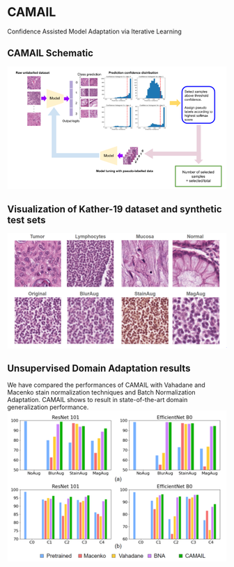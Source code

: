 # CAMAIL
Confidence Assisted Model Adaptation via Iterative Learning

## CAMAIL Schematic
![CAMAIL Schematic](./Figures/CAMAIL_Schematic.png)

## Visualization of Kather-19 dataset and synthetic test sets
![Kather-19 samples](./Figures/Kather_Images.PNG)

## Unsupervised Domain Adaptation results
We have compared the performances of CAMAIL with Vahadane and Macenko stain normalization techniques and Batch Normalization Adaptation. CAMAIL shows to result in state-of-the-art domain generalization performance.
![Kather-19 samples](./Figures/ResultPlots.PNG)

